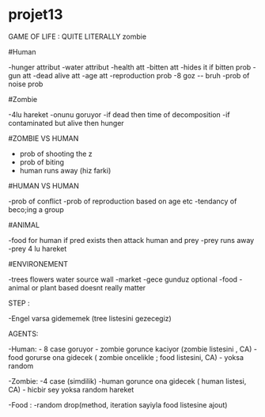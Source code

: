 # projet13
GAME OF LIFE : QUITE LITERALLY
zombie

#Human

  -hunger attribut
  -water attribut
  -health att
  -bitten att
  -hides it if bitten prob
  -gun att
  -dead alive att
  -age att
  -reproduction prob
  -8 goz -- bruh
  -prob of noise prob
  

#Zombie

  -4lu hareket
  -onunu goruyor
  -if dead then time of decomposition
  -if contaminated but alive then hunger
  
#ZOMBIE VS HUMAN

  - prob of shooting the z
  - prob of biting 
  - human runs away (hiz farki)

#HUMAN VS HUMAN

  -prob of conflict
  -prob of reproduction based on age etc
  -tendancy of beco;ing a group

#ANIMAL

  -food for human
  if pred exists then attack human and prey
  -prey runs away 
  -prey 4 lu hareket
  
 #ENVIRONEMENT
 
  -trees flowers water source wall 
  -market
  -gece gunduz optional
  -food 
    -animal or plant based doesnt really matter
    


STEP :

  -Engel varsa gidememek (tree listesini gezecegiz)

AGENTS:

  -Human:
    - 8 case goruyor
    - zombie gorunce kaciyor (zombie listesini , CA)
    - food gorurse ona gidecek ( zombie oncelikle ; food listesini, CA)
    - yoksa random
    
  -Zombie:
    -4 case (simdilik)
    -human gorunce ona gidecek ( human listesi, CA)
    - hicbir sey yoksa random hareket
  
  -Food :
    -random drop(method, iteration sayiyla food listesine ajout)
    
  


